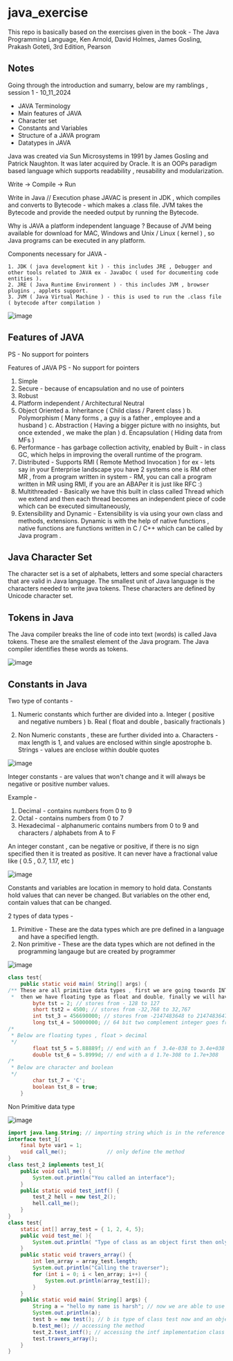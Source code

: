 # java_exercise
This repo is basically based on the exercises given in the book - The Java Programming Language, Ken Arnold, David Holmes, James Gosling, Prakash Goteti, 3rd Edition, Pearson 

## Notes 
Going through the introduction and sumarry, below are my ramblings , session 1 - 10_11_2024

- JAVA Terminology
- Main features of JAVA
- Character set
- Constants and Variables
- Structure of a JAVA program
- Datatypes in JAVA

Java was created via Sun Microsystems in 1991 by James Gosling and Patrick Naughton.
It was later acquired by Oracle. It is an OOPs paradigm based language which supports readability , reusability and modularization. 

Write -> Compile -> Run 

Write in Java 
// Execution phase 
JAVAC is present in JDK , which compiles and converts to Bytecode - which makes a .class file.
JVM takes the Bytecode and provide the needed output by running the Bytecode.

Why is JAVA a platform independent language ? 
Because of JVM being available for download for MAC, Windows and Unix / Linux ( kernel ) , so Java programs can be executed in any platform. 

Components necessary for JAVA - 

	1. JDK ( java development kit ) - this includes JRE , Debugger and other tools related to JAVA ex - JavaDoc ( used for documenting code entities ). 
	2. JRE ( Java Runtime Environment ) - this includes JVM , browser plugins , applets support.
	3. JVM ( Java Virtual Machine ) - this is used to run the .class file ( bytecode after compilation )

![image](https://github.com/user-attachments/assets/f22d8327-e4a0-4907-a684-053b035f71b4)

## Features of JAVA 
PS - No support for pointers

Features of JAVA 
PS - No support for pointers
1. Simple
2. Secure - because of encapsulation and no use of pointers 
3. Robust 
4. Platform independent / Architectural Neutral 
5. Object Oriented 
	a. Inheritance ( Child class / Parent class )
	b. Polymorphism ( Many forms , a guy is a father , employee and a husband )
	c. Abstraction ( Having a bigger picture with no insights, but once extended , we make the plan )
	d. Encapsulation ( Hiding data from MFs )
6. Performance - has garbage collection activity, enabled by Built - in class GC, which helps in improving the overall runtime of the program. 
7. Distributed - Supports RMI ( Remote Method Invocation ) for ex - lets say in your Enterprise landscape you have 2 systems one is RM other MR , from a program written in system - RM, you can call a program written in MR using RMI, if you are an ABAPer it is just like RFC :)
8. Multithreaded - Basically we have this built in class called Thread which we extend and then each thread becomes an independent piece of code which can be executed simultaneously, 
9. Extensibility and Dynamic - Extensibility is via using your own class and methods, extensions. Dynamic is with the help of native functions , native functions are functions written in C / C++ which can be called by Java program .

## Java Character Set 

The character set is a set of alphabets, letters and some special characters that are valid in Java language.
The smallest unit of Java language is the characters needed to write java tokens.
These characters are defined by Unicode character set.

## Tokens in Java  

The Java compiler breaks the line of code into text (words) is called Java tokens. 
These are the smallest element of the Java program. The Java compiler identifies these words as tokens. 

![image](https://github.com/user-attachments/assets/ec7a7352-72e9-418c-9cd2-3c0ff881966d)

## Constants in Java 

Two type of contants - 
1. Numeric constants which further are divided into
   a. Integer ( positive and negative numbers )
   b. Real    ( float and double , basically fractionals )

2. Non Numeric constants , these are further divided into
   a. Characters - max length is 1, and values are enclosed within single 
      apostrophe
   b. Strings - values are enclose within double quotes

![image](https://github.com/user-attachments/assets/23785a34-117a-4208-9abb-b477120b6fc1)


Integer constants - are values that won't change and it will always be negative or positive number values. 

Example - 
1. Decimal - contains numbers from 0 to 9
2. Octal - contains numbers from 0 to 7
3. Hexadecimal - alphanumeric contains numbers from 0 to 9 and characters / alphabets from A to F 

An integer constant , can be negative or positive, if there is no sign specified then it is treated as positive. It can never have a fractional value like ( 0.5 , 0.7, 1.17, etc )

![image](https://github.com/user-attachments/assets/a9d6e968-f4bb-4b3d-887f-ce41c774236d)

Constants and variables are location in memory to hold data. Constants hold values that can never be changed. But variables on the other end, contain values that can be changed.

2 types of data types - 

1. Primitive - These are the data types which are pre defined in a language and have a specified length.
2. Non primitive - These are the data types which are not defined in the programming langauge but are created by programmer

![image](https://github.com/user-attachments/assets/a221faf6-d627-4a2a-a4a1-a9ec66a78436)


```java
class test{
	public static void main( String[] args) {
/** These are all primitive data types , first we are going towards INT, as int has 4 types - byte , short, int , long 
 *  then we have floating type as float and double, finally we will have characters and boolean */
		byte tst = 2; // stores from - 128 to 127
		short tst2 = 4500; // stores from -32,768 to 32,767
		int tst_3 = 456690000; // stores from -2147483648 to 2147483647
		long tst_4 = 50000000; // 64 bit two complement integer goes from -2 raise to 63 to 2 raise to 63 - 1
/*
 * Below are floating types , float > decimal 		
 */
		float tst_5 = 5.88889f; // end with an f  3.4e-038 to 3.4e+038
		double tst_6 = 5.8999d; // end with a d 1.7e-308 to 1.7e+308 
/*
 * Below are character and boolean  
 */
		char tst_7 = 'C';
		boolean tst_8 = true;
	}
```
Non Primitive data type 

![image](https://github.com/user-attachments/assets/89907757-6926-4854-bf03-6a9883441ac7)


```Java
import java.lang.String; // importing string which is in the reference of an object 
interface test_1{
	final byte var1 = 1;     
	void call_me();             // only define the method
}
class test_2 implements test_1{
	public void call_me() {
		System.out.println("You called an interface");
	}
	public static void test_intf() {
		test_2 hell = new test_2();
		hell.call_me();
	}
}
class test{
	static int[] array_test = { 1, 2, 4, 5};
	public void test_me( ){
		System.out.println( "Type of class as an object first then only I can be called");
	}
	public static void travers_array() {
		int len_array = array_test.length;
		System.out.println("Calling the traverser");
		for (int i = 0; i < len_array; i++) {
			System.out.println(array_test[i]);
		}
	}
	public static void main( String[] args) {
		String a = "hello my name is harsh"; // now we are able to use String
		System.out.println(a);
		test b = new test(); // b is type of class test now and an object 
		b.test_me(); // accessing the method
		test_2.test_intf(); // accessing the intf implementation class
		test.travers_array();
	}
}
```
